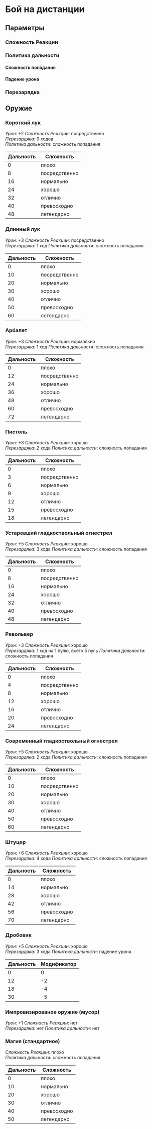 # Бой на дистанции

## Параметры
### Сложность Реакции

### Политика дальности

#### Сложность попадания

#### Падение урона

### Перезарядка

## Оружие

### Короткий лук
_Урон:_ +2
_Сложность Реакции_: посредственно  
_Перезардяка_: 0 ходов  
_Политика дальности_: сложность попадания

| Дальность | Сложность     |
| --------- | ------------- |
| 0         | плохо         |
| 8         | посредственно |
| 16        | нормально     |
| 24        | хорошо        |
| 32        | отлично       |
| 40        | превосходно   |
| 48        | легендарно    |

### Длинный лук
_Урон:_ +3
_Сложность Реакции_: посредственно  
_Перезардяка_: 1 ход
_Политика дальности_: сложность попадания

| Дальность | Сложность     |
| --------- | ------------- |
| 0         | плохо         |
| 10        | посредственно |
| 20        | нормально     |
| 30        | хорошо        |
| 40        | отлично       |
| 50        | превосходно   |
| 60        | легендарно    |

### Арбалет
_Урон:_ +3
_Сложность Реакции_: нормально  
_Перезардяка_: 1 ход
_Политика дальности_: сложность попадания

| Дальность | Сложность     |
| --------- | ------------- |
| 0         | плохо         |
| 12        | посредственно |
| 24        | нормально     |
| 36        | хорошо        |
| 48        | отлично       |
| 60        | превосходно   |
| 72        | легендарно    |

### Пистоль
_Урон:_ +3
_Сложность Реакции_: хорошо  
_Перезардяка_: 2 хода
_Политика дальности_: сложность попадания

| Дальность | Сложность     |
| --------- | ------------- |
| 0         | плохо         |
| 3         | посредственно |
| 6         | нормально     |
| 9         | хорошо        |
| 12        | отлично       |
| 15        | превосходно   |
| 18        | легендарно    |


### Устаревший гладкоствольный огнестрел
_Урон:_ +5
_Сложность Реакции_: хорошо  
_Перезардяка_: 3 хода
_Политика дальности_: сложность попадания

| Дальность | Сложность     |
| --------- | ------------- |
| 0         | плохо         |
| 8         | посредственно |
| 16        | нормально     |
| 24        | хорошо        |
| 32        | отлично       |
| 40        | превосходно   |
| 48        | легендарно    |

### Револьвер
_Урон:_ +3
_Сложность Реакции_: хорошо  
_Перезардяка_: 1 ход на 1 пулю, всего 5 пуль
_Политика дальности_: сложность попадания

| Дальность | Сложность     |
| --------- | ------------- |
| 0         | плохо         |
| 4         | посредственно |
| 8         | нормально     |
| 12        | хорошо        |
| 16        | отлично       |
| 20        | превосходно   |
| 24        | легендарно    |

### Современный гладкоствольный огнестрел
_Урон:_ +5
_Сложность Реакции_: хорошо  
_Перезардяка_: 2 хода
_Политика дальности_: сложность попадания

| Дальность | Сложность     |
| --------- | ------------- |
| 0         | плохо         |
| 10        | посредственно |
| 20        | нормально     |
| 30        | хорошо        |
| 40        | отлично       |
| 50        | превосходно   |
| 60        | легендарно    |

### Штуцер
_Урон:_ +6
_Сложность Реакции_: хорошо  
_Перезардяка_: 4 хода
_Политика дальности_: сложность попадания

| Дальность | Сложность     |
| --------- | ------------- |
| 0         | плохо         |
| 14        | нормально     |
| 28        | хорошо        |
| 42        | отлично       |
| 56        | превосходно   |
| 70        | легендарно    |

### Дробовик
_Урон:_ +5
_Сложность Реакции_: хорошо  
_Перезардяка_: 3 хода
_Политика дальности_: падение урона

| Дальность | Модификатор   |
| --------- | ------------- |
| 0         |  0            |
| 12        | -2            |
| 18        | -4            |
| 30        | -5            |

### Импровизированое оружие (мусор)
_Урон:_ +1
_Сложность Реакции_: нет  
_Перезардяка_: нет
_Политика дальности_: нет

### Магия (стандартное)
_Сложность Реакции_: плохо  
_Политика дальности_: сложность попадания

| Дальность | Сложность     |
| --------- | ------------- |
| 0         | плохо         |
| 10        | нормально     |
| 20        | хорошо        |
| 30        | отлично       |
| 40        | превосходно   |
| 50        | легендарно    |
